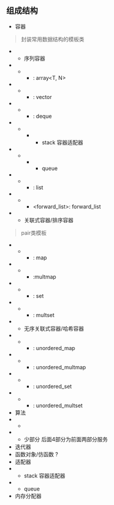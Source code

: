 ## 组成结构
- 容器
> 封装常用数据结构的模板类
- - 序列容器
- - - <array>: array<T, N>
- - - <vector>: vector<T>
- - - <deque>: deque<T>
- - - - stack<T> 容器适配器
- - - - queue<T>
- - - <list>: list<T>
- - - <forward_list>: forward_list<T>
- - 关联式容器/排序容器
> <utility> pair类模板
- - - <map>: map
- - - <map>:multmap
- - - <set>: set
- - - <set>: multset
- - 无序关联式容器/哈希容器
- - - <map>: unordered_map
- - - <map>: unordered_multmap
- - - <set>: unordered_set
- - - <set>: unordered_multset
- 算法
- - <algorithm>
- - <numberic> 少部分
后面4部分为前面两部分服务
- 迭代器 <iterator>
- 函数对象/仿函数 <functional>	?
- 适配器
- - stack<T> 容器适配器
- - queue<T>
- 内存分配器
